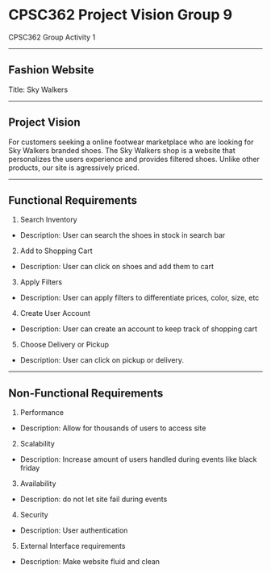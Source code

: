 # CPSC362 Project Vision Group 9
CPSC362 Group Activity 1 



--- 
##  Fashion Website
Title: Sky Walkers 

---
## Project Vision

For customers seeking a online footwear marketplace who are looking for Sky Walkers branded shoes. The Sky Walkers shop is a website that personalizes the users experience and provides filtered shoes. Unlike other products, our site is agressively priced.

---
## Functional Requirements 
1. Search Inventory
- Description: User can search the shoes in stock in search bar
2. Add to Shopping Cart
- Description: User can click on shoes and add them to cart
3. Apply Filters
- Description: User can apply filters to differentiate prices, color, size, etc
4. Create User Account
- Description: User can create an account to keep track of shopping cart
5. Choose Delivery or Pickup
- Description: User can click on pickup or delivery.


---
## Non-Functional Requirements 

1. Performance
- Description: Allow for thousands of users to access site

2. Scalability
- Description:  Increase amount of users handled during events like black friday
3. Availability
- Description: do not let site fail during events

4. Security
- Description: User  authentication

5. External Interface requirements 
- Description: Make website fluid and clean
























